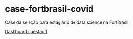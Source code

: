 # case-fortbrasil-covid
Case da seleção para estagiário de data science na FortBrasil

[Dashboard questao 1](https://case-covid-19.herokuapp.com/)

